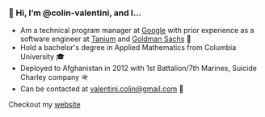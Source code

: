 ### 👋 Hi, I’m @colin-valentini, and I...

- Am a technical program manager at [Google](https://about.google/) with prior experience as a software engineer at [Tanium](https://www.tanium.com) and [Goldman Sachs](https://www.goldmansachs.com) 👾
- Hold a bachelor's degree in Applied Mathematics from Columbia University 🎓
- Deployed to Afghanistan in 2012 with 1st Battalion/7th Marines, Suicide Charley company 🪖
- Can be contacted at valentini.colin@gmail.com 🍩

Checkout my [website](https://www.colinvalentini.com)

<!---
colin-valentini/colin-valentini is a ✨ special ✨ repository because its `README.md` (this file) appears on your GitHub profile.
You can click the Preview link to take a look at your changes.
--->

